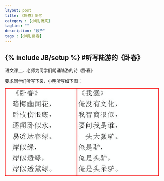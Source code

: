 ```yaml
---
layout: post
title: 《卧春》听写
category : [小明,搞笑]
tagline: ""
description: "段子"
tags : [小明,卧春]
---
```

{% include JB/setup %}
#听写陆游的《卧春》
---
语文课上，老师为同学们朗诵陆游的诗《卧春》

要求同学们听写下来，小明听写如下图：
<!--break-->
![卧春](/site/image/陆游《卧春》.jpg)